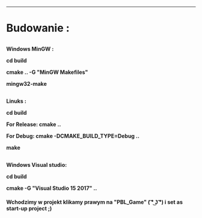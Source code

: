 ----
# Budowanie :

##
 **Windows MinGW :**

**cd build**

**cmake .. -G "MinGW Makefiles"**

**mingw32-make**

##
 **Linuks :**

**cd build**

**For Release:  cmake ..**

**For Debug: cmake -DCMAKE_BUILD_TYPE=Debug ..**

**make**

##
  **Windows Visual studio:**

**cd build**

**cmake -G "Visual Studio 15 2017" ..**


####
**Wchodzimy w projekt klikamy prawym na "PBL_Game" ( ͡° ͜ʖ ͡°) i set as start-up project ;)**
